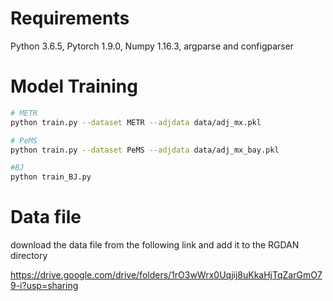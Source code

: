 # Requirements

Python 3.6.5, Pytorch 1.9.0, Numpy 1.16.3, argparse and configparser

# Model Training

```bash
# METR
python train.py --dataset METR --adjdata data/adj_mx.pkl

# PeMS
python train.py --dataset PeMS --adjdata data/adj_mx_bay.pkl

#BJ
python train_BJ.py 
```

# Data file

download the data file from the following link and add it to the RGDAN directory

https://drive.google.com/drive/folders/1rO3wWrx0Uqjij8uKkaHjTqZarGmO79-i?usp=sharing
